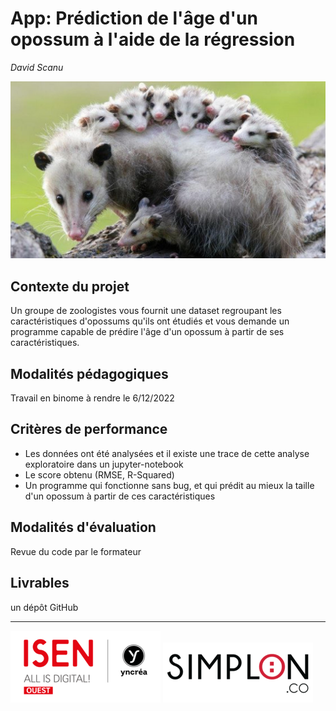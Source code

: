 # App: Prédiction de l'âge d'un opossum à l'aide de la régression

*David Scanu*

<picture>
  <img alt="Opossum" src="./img/opossum.jpeg">
</picture>
<br>

## Contexte du projet

Un groupe de zoologistes vous fournit une dataset regroupant les caractéristiques d'opossums qu'ils ont étudiés et vous demande un programme capable de prédire l'âge d'un opossum à partir de ses caractéristiques.

## Modalités pédagogiques

Travail en binome à rendre le 6/12/2022

## Critères de performance

- Les données ont été analysées et il existe une trace de cette analyse exploratoire dans un jupyter-notebook
- Le score obtenu (RMSE, R-Squared)
- Un programme qui fonctionne sans bug, et qui prédit au mieux la taille d'un opossum à partir de ces caractéristiques

## Modalités d'évaluation
Revue du code par le formateur

## Livrables
un dépôt GitHub

---

<picture>
  <img alt="Logo ISEN" src="./img/logo-isen-small.png">
</picture>

<picture>
  <img alt="Logo SIMPLON" src="./img/logo-simplon-small.png">
</picture>
